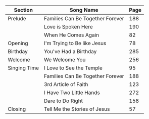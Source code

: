 | Section      | Song Name                        | Page |
|--------------|----------------------------------|------|
| Prelude      | Families Can Be Together Forever | 188  |
|              | Love is Spoken Here              | 190  |
|              | When He Comes Again              | 82   |
| Opening      | I'm Trying to Be like Jesus      | 78   |
| Birthday     | You've Had a Birthday            | 285  |
| Welcome      | We Welcome You                   | 256  |
| Singing Time | I Love to See the Temple         | 95   |
|              | Families Can Be Together Forever | 188  |
|              | 3rd Article of Faith             | 123  |
|              | I Have Two Little Hands          | 272  |
|              | Dare to Do Right                 | 158  |
| Closing      | Tell Me the Stories of Jesus     | 57   |